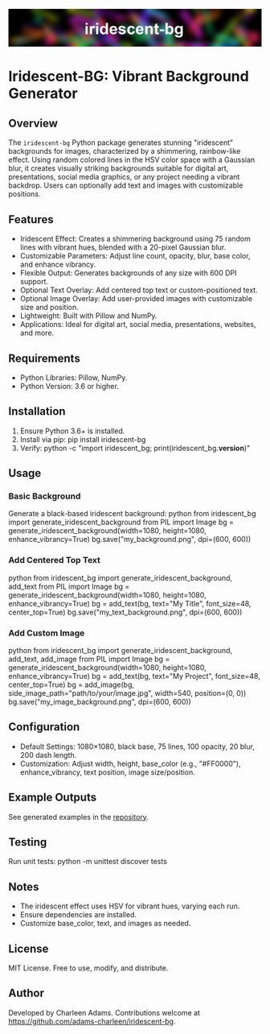 <p>
  <img src="logo.png" alt="iridescent-bg logo" style="width: 100%; max-height: 140px; object-fit: cover;">
</p>

# Iridescent-BG: Vibrant Background Generator

## Overview
The `iridescent-bg` Python package generates stunning "iridescent" backgrounds for images, characterized by a shimmering, rainbow-like effect. Using random colored lines in the HSV color space with a Gaussian blur, it creates visually striking backgrounds suitable for digital art, presentations, social media graphics, or any project needing a vibrant backdrop. Users can optionally add text and images with customizable positions.

## Features
- Iridescent Effect: Creates a shimmering background using 75 random lines with vibrant hues, blended with a 20-pixel Gaussian blur.
- Customizable Parameters: Adjust line count, opacity, blur, base color, and enhance vibrancy.
- Flexible Output: Generates backgrounds of any size with 600 DPI support.
- Optional Text Overlay: Add centered top text or custom-positioned text.
- Optional Image Overlay: Add user-provided images with customizable size and position.
- Lightweight: Built with Pillow and NumPy.
- Applications: Ideal for digital art, social media, presentations, websites, and more.

## Requirements
- Python Libraries: Pillow, NumPy.
- Python Version: 3.6 or higher.

## Installation
1. Ensure Python 3.6+ is installed.
2. Install via pip: pip install iridescent-bg
3. Verify: python -c "import iridescent_bg; print(iridescent_bg.__version__)"

## Usage
### Basic Background
Generate a black-based iridescent background:
   python
   from iridescent_bg import generate_iridescent_background
   from PIL import Image
   bg = generate_iridescent_background(width=1080, height=1080, enhance_vibrancy=True)
   bg.save("my_background.png", dpi=(600, 600))

### Add Centered Top Text
   python
   from iridescent_bg import generate_iridescent_background, add_text
   from PIL import Image
   bg = generate_iridescent_background(width=1080, height=1080, enhance_vibrancy=True)
   bg = add_text(bg, text="My Title", font_size=48, center_top=True)
   bg.save("my_text_background.png", dpi=(600, 600))

### Add Custom Image
   python
   from iridescent_bg import generate_iridescent_background, add_text, add_image
   from PIL import Image
   bg = generate_iridescent_background(width=1080, height=1080, enhance_vibrancy=True)
   bg = add_text(bg, text="My Project", font_size=48, center_top=True)
   bg = add_image(bg, side_image_path="path/to/your/image.jpg", width=540, position=(0, 0))
   bg.save("my_image_background.png", dpi=(600, 600))

## Configuration
- Default Settings: 1080×1080, black base, 75 lines, 100 opacity, 20 blur, 200 dash length.
- Customization: Adjust width, height, base_color (e.g., "#FF0000"), enhance_vibrancy, text position, image size/position.

## Example Outputs
See generated examples in the [repository](https://github.com/adams-charleen/iridescent-bg).

## Testing
Run unit tests: python -m unittest discover tests

## Notes
- The iridescent effect uses HSV for vibrant hues, varying each run.
- Ensure dependencies are installed.
- Customize base_color, text, and images as needed.

## License
MIT License. Free to use, modify, and distribute.

## Author
Developed by Charleen Adams. Contributions welcome at https://github.com/adams-charleen/iridescent-bg.
